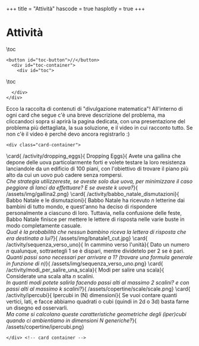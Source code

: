 +++
title = "Attività"
hascode = true
hasplotly = true
+++


# Attività

\toc
~~~
<button id="toc-button">//</button>
  <div id="toc-container">
    <div id="toc">
~~~
\toc
~~~ 
  </div>   
</div>
~~~


Ecco la raccolta di contenuti di "divulgazione matematica"! All'interno di ogni card che segue c'è una breve descrizione del problema, ma cliccandoci sopra si aprirà la pagina dedicata, con una presentazione del problema più dettagliata, la sua soluzione, e il video in cui racconto tutto. Se non c'è il video è perché devo ancora registrarlo :)

~~~ 
<div class="card-container">
~~~ 
\card{
    /activity/dropping_eggs}{
        Dropping Eggs}{
            Avete una gallina che depone delle uova particolarmente forti e volete testare la loro resistenza lanciandole da un edificio di 100 piani, con l'obiettivo di trovare il piano più alto da cui un uovo può cadere senza rompersi.\
            _Che strategia utilizzereste, se aveste solo due uova, per minimizzare il caso peggiore di lanci da effettuare? E se aveste $k$ uova?_}{
                /assets/img/gallina2.png}
\card{
    /activity/babbo_natale_dismutazioni}{
        Babbo Natale e le dismutazioni}{
            Babbo Natale ha ricevuto $n$ letterine dai bambini di tutto mondo, e quest'anno ha deciso di rispondere personalmente a ciascuno di loro. Tuttavia, nella confusione delle feste, Babbo Natale finisce per mettere le lettere di risposta nelle varie buste in modo completamente casuale.\
            _Qual è la probabilità che nessun bambino riceva la lettera di risposta che era destinata a lui?_}{
                /assets/img/bnatale1_cut.jpg}
\card{
    /activity/sequenza_verso_uno}{
        In cammino verso l'unità}{
            Dato un numero $n$ qualunque, sottraetegli 1 se è dispari, mentre dividetelo per 2 se è pari.\
            _Quanti passi sono necessari per arrivare a 1? (trovare una formula generale in funzione di $n$)_}{
                /assets/img/sequenza_verso_uno.png}
\card{
    /activity/modi_per_salire_una_scala}{
        Modi per salire una scala}{
            Considerate una scala alta $n$ scalini.\
            _In quanti modi potete salirla facendo passi alti al massimo 2 scalini? e con passi alti al massimo $k$ scalini?_}{
                /assets/copertine/scale/scale.png}
\card{
    /activity/ipercubi}{
        Ipercubi in \(N\) dimensioni}{
            Se vuoi contare quanti vertici, lati, e facce abbiamo quadrati o cubi (quindi in 2d o 3d) basta farne un disegno ed osservarli.\
            _Ma come si calcolano queste caratteristiche geometriche degli (iper)cubi quando ci ambientiamo in dimensioni $N$ generiche?_}{
                /assets/copertine/ipercubi.png}
<!-- \card{
    link}{
        titolo}{
            testo}{
                img} -->

~~~ 
</div> <!-- card container -->
~~~ 

<!--   <div class="card">
      <h5 class="card-title">Another Card</h5>
      <p class="card-content">
        This card also has some text to display its content. You can customize it as needed.
      </p>
    <img src="https://via.placeholder.com/286x180" alt="Card Image" style="width: 100%; height: auto;">
      <div style="display: flex; justify-content: space-between; align-items: center;">
        <button style="border: 1px solid #6c757d; background-color: transparent; color: #6c757d; padding: 0.25rem 0.5rem; border-radius: 0.25rem; font-size: 0.875rem; cursor: pointer;">
          View
        </button>
        <small style="color: #6c757d;">5 mins</small>
      </div>
  </div> -->

